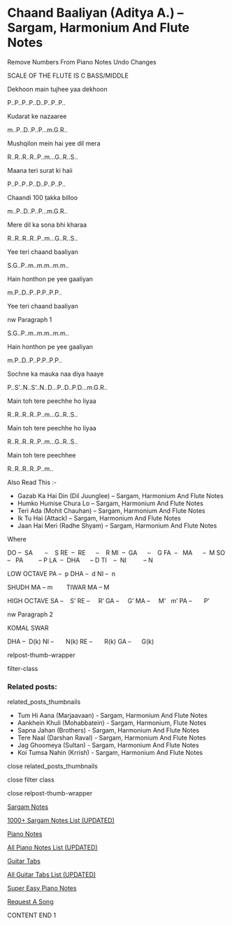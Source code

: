 
# Chaand Baaliyan (Aditya A.) – Sargam, Harmonium And Flute Notes

Remove Numbers From Piano Notes
Undo Changes

SCALE OF THE FLUTE IS C BASS/MIDDLE

Dekhoon main tujhee yaa dekhoon

P..P..P..P..D..P..P..P..

Kudarat ke nazaaree

m..P..D..P..P…m.G.R..

Mushqilon mein hai yee dil mera

R..R..R..R..P..m…G..R..S..

Maana teri surat ki haii

P..P..P..P..D..P..P..P..

Chaandi 100 ṭakka billoo

m..P..D..P..P…m.G.R..

Mere dil ka sona bhi kharaa

R..R..R..R..P..m…G..R..S..

Yee teri chaand baaliyan

S.G..P..m..m.m..m.m..

Hain honthon pe yee gaaliyan

m.P..D..P..P.P..P.P..

Yee teri chaand baaliyan

nw Paragraph 1

S.G..P..m..m.m..m.m..

Hain honthon pe yee gaaliyan

m.P..D..P..P.P..P.P..

Sochne ka mauka naa diya haaye

P..S’..N..S’..N..D…P..D..P.D…m.G.R..

Main toh tere peechhe ho liyaa

R..R..R..R..P..m…G..R..S..

Main toh tere peechhe ho liyaa

R..R..R..R..P..m…G..R..S..

Main toh tere peechhee

R..R..R..R..P..m..

Also Read This :-

* Gazab Ka Hai Din (Dil Juunglee) – Sargam, Harmonium And Flute Notes
* Humko Humise Chura Lo – Sargam, Harmonium And Flute Notes
* Teri Ada (Mohit Chauhan) – Sargam, Harmonium And Flute Notes
* Ik Tu Hai (Attack) – Sargam, Harmonium And Flute Notes
* Jaan Hai Meri (Radhe Shyam) – Sargam, Harmonium And Flute Notes

Where

DO –  SA       –    S
RE  –  RE      –    R
MI  –  GA      –    G
FA  –   MA      –  M
SO  –   PA         – P
LA  –  DHA      – D
TI    –  NI          – N

LOW OCTAVE
PA –  p
DHA –  d
NI –  n

SHUDH MA – m        TIWAR MA – M

HIGH OCTAVE
SA –    S’
RE –     R’
GA –     G’
MA –     M’   m’
PA –       P’

nw Paragraph 2

KOMAL SWAR

DHA –  D(k)
NI –       N(k)
RE –       R(k)
GA –      G(k)

relpost-thumb-wrapper

filter-class

### Related posts:

related_posts_thumbnails

* Tum Hi Aana (Marjaavaan) - Sargam, Harmonium And Flute Notes
* Aankhein Khuli (Mohabbatein) - Sargam, Harmonium, Flute Notes
* Sapna Jahan (Brothers) - Sargam, Harmonium And Flute Notes
* Tere Naal (Darshan Raval) - Sargam, Harmonium And Flute Notes
* Jag Ghoomeya (Sultan) - Sargam, Harmonium And Flute Notes
* Koi Tumsa Nahin (Krrish) - Sargam, Harmonium And Flute Notes

close related_posts_thumbnails

close filter class

close relpost-thumb-wrapper

[Sargam Notes](https://www.notationsworld.com/sargam-notes.html)

[1000+ Sargam Notes List (UPDATED)](https://www.notationsworld.com/all-songs-list-sargam-notes.html)

[Piano Notes](https://www.notationsworld.com/piano-notes.html)

[All Piano Notes List (UPDATED)](https://www.notationsworld.com/all-songs-list-piano-notes.html)

[Guitar Tabs](https://www.notationsworld.com/guitar-tabs.html)

[All Guitar Tabs List (UPDATED)](https://www.notationsworld.com/all-songs-list-guitar-tabs.html)

[Super Easy Piano Notes](https://studywall.in/)

[Request A Song](https://www.notationsworld.com/request-a-song.html)

CONTENT END 1

